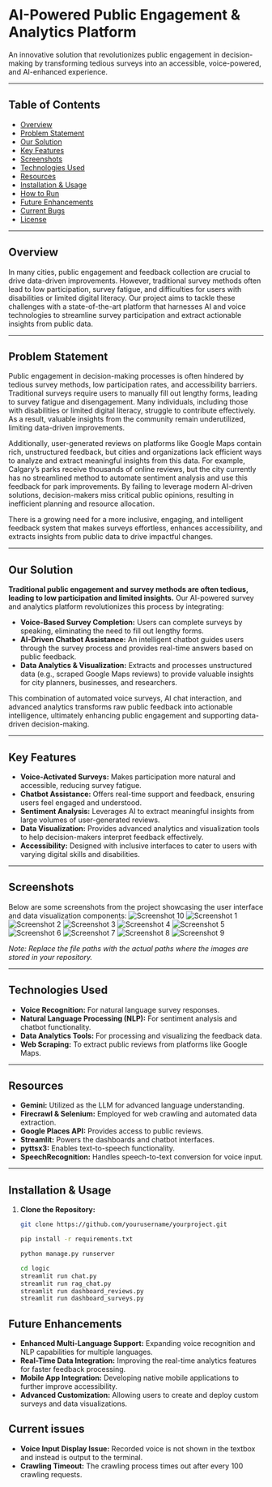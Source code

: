 # AI-Powered Public Engagement & Analytics Platform

An innovative solution that revolutionizes public engagement in decision-making by transforming tedious surveys into an accessible, voice-powered, and AI-enhanced experience.

---

## Table of Contents

- [Overview](#overview)
- [Problem Statement](#problem-statement)
- [Our Solution](#our-solution)
- [Key Features](#key-features)
- [Screenshots](#screenshots)
- [Technologies Used](#technologies-used)
- [Resources](#resources)
- [Installation & Usage](#installation--usage)
- [How to Run](#how-to-run)
- [Future Enhancements](#future-enhancements)
- [Current Bugs](#current-bugs)
- [License](#license)

---

## Overview

In many cities, public engagement and feedback collection are crucial to drive data-driven improvements. However, traditional survey methods often lead to low participation, survey fatigue, and difficulties for users with disabilities or limited digital literacy. Our project aims to tackle these challenges with a state-of-the-art platform that harnesses AI and voice technologies to streamline survey participation and extract actionable insights from public data.

---

## Problem Statement

Public engagement in decision-making processes is often hindered by tedious survey methods, low participation rates, and accessibility barriers. Traditional surveys require users to manually fill out lengthy forms, leading to survey fatigue and disengagement. Many individuals, including those with disabilities or limited digital literacy, struggle to contribute effectively. As a result, valuable insights from the community remain underutilized, limiting data-driven improvements.

Additionally, user-generated reviews on platforms like Google Maps contain rich, unstructured feedback, but cities and organizations lack efficient ways to analyze and extract meaningful insights from this data. For example, Calgary’s parks receive thousands of online reviews, but the city currently has no streamlined method to automate sentiment analysis and use this feedback for park improvements. By failing to leverage modern AI-driven solutions, decision-makers miss critical public opinions, resulting in inefficient planning and resource allocation.

There is a growing need for a more inclusive, engaging, and intelligent feedback system that makes surveys effortless, enhances accessibility, and extracts insights from public data to drive impactful changes.

---

## Our Solution

**Traditional public engagement and survey methods are often tedious, leading to low participation and limited insights.** Our AI-powered survey and analytics platform revolutionizes this process by integrating:

- **Voice-Based Survey Completion:** Users can complete surveys by speaking, eliminating the need to fill out lengthy forms.
- **AI-Driven Chatbot Assistance:** An intelligent chatbot guides users through the survey process and provides real-time answers based on public feedback.
- **Data Analytics & Visualization:** Extracts and processes unstructured data (e.g., scraped Google Maps reviews) to provide valuable insights for city planners, businesses, and researchers.

This combination of automated voice surveys, AI chat interaction, and advanced analytics transforms raw public feedback into actionable intelligence, ultimately enhancing public engagement and supporting data-driven decision-making.

---

## Key Features

- **Voice-Activated Surveys:** Makes participation more natural and accessible, reducing survey fatigue.
- **Chatbot Assistance:** Offers real-time support and feedback, ensuring users feel engaged and understood.
- **Sentiment Analysis:** Leverages AI to extract meaningful insights from large volumes of user-generated reviews.
- **Data Visualization:** Provides advanced analytics and visualization tools to help decision-makers interpret feedback effectively.
- **Accessibility:** Designed with inclusive interfaces to cater to users with varying digital skills and disabilities.

---

## Screenshots

Below are some screenshots from the project showcasing the user interface and data visualization components:
![Screenshot 10](figs/10.png)
![Screenshot 1](figs/1.png)
![Screenshot 2](figs/2.png)
![Screenshot 3](figs/3.png)
![Screenshot 4](figs/4.png)
![Screenshot 5](figs/5.png)
![Screenshot 6](figs/6.png)
![Screenshot 7](figs/7.png)
![Screenshot 8](figs/8.png)
![Screenshot 9](figs/9.png)

*Note: Replace the file paths with the actual paths where the images are stored in your repository.*

---

## Technologies Used

- **Voice Recognition:** For natural language survey responses.
- **Natural Language Processing (NLP):** For sentiment analysis and chatbot functionality.
- **Data Analytics Tools:** For processing and visualizing the feedback data.
- **Web Scraping:** To extract public reviews from platforms like Google Maps.

---

## Resources

- **Gemini:** Utilized as the LLM for advanced language understanding.
- **Firecrawl & Selenium:** Employed for web crawling and automated data extraction.
- **Google Places API:** Provides access to public reviews.
- **Streamlit:** Powers the dashboards and chatbot interfaces.
- **pyttsx3:** Enables text-to-speech functionality.
- **SpeechRecognition:** Handles speech-to-text conversion for voice input.

---

## Installation & Usage

1. **Clone the Repository:**
   ```bash
   git clone https://github.com/yourusername/yourproject.git

   pip install -r requirements.txt

   python manage.py runserver

   cd logic
   streamlit run chat.py
   streamlit run rag_chat.py
   streamlit run dashboard_reviews.py
   streamlit run dashboard_surveys.py
   ```
## Future Enhancements
- **Enhanced Multi-Language Support:** Expanding voice recognition and NLP capabilities for multiple languages.
- **Real-Time Data Integration:** Improving the real-time analytics features for faster feedback processing.
- **Mobile App Integration:** Developing native mobile applications to further improve accessibility.
- **Advanced Customization:** Allowing users to create and deploy custom surveys and data visualizations.

## Current issues
- **Voice Input Display Issue:** Recorded voice is not shown in the textbox and instead is output to the terminal.
- **Crawling Timeout:** The crawling process times out after every 100 crawling requests.
